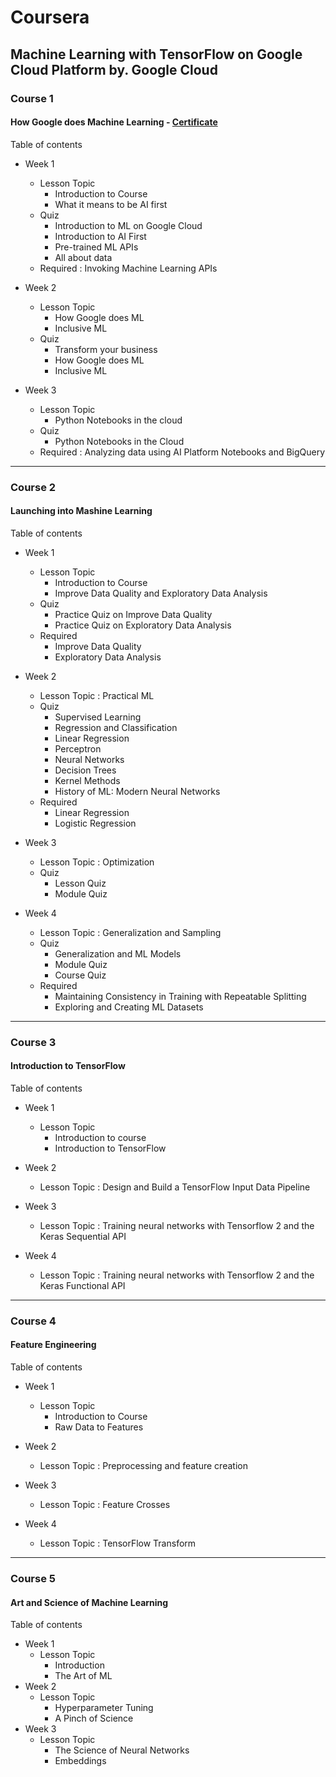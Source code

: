 # Coursera 
## Machine Learning with TensorFlow on Google Cloud Platform by. Google Cloud

### Course 1

#### How Google does Machine Learning - [Certificate](https://www.coursera.org/account/accomplishments/verify/BGXNE6FJZPUT)

Table of contents

- Week 1
   - Lesson Topic
      - Introduction to Course
      - What it means to be AI first
   - Quiz
      - Introduction to ML on Google Cloud
      - Introduction to AI First
      - Pre-trained ML APIs
      - All about data
   - Required : Invoking Machine Learning APIs

- Week 2
   - Lesson Topic
      - How Google does ML
      - Inclusive ML
   - Quiz
      - Transform your business
      - How Google does ML
      - Inclusive ML

- Week 3
   - Lesson Topic
      - Python Notebooks in the cloud
   - Quiz
      - Python Notebooks in the Cloud
   - Required : Analyzing data using AI Platform Notebooks and BigQuery
   
----

### Course 2

#### Launching into Mashine Learning

Table of contents

- Week 1
   - Lesson Topic 
      - Introduction to Course
      - Improve Data Quality and Exploratory Data Analysis
   - Quiz
      - Practice Quiz on Improve Data Quality
      - Practice Quiz on Exploratory Data Analysis
   - Required 
      - Improve Data Quality
      - Exploratory Data Analysis

- Week 2
   - Lesson Topic : Practical ML
   - Quiz
      - Supervised Learning
      - Regression and Classification
      - Linear Regression
      - Perceptron
      - Neural Networks
      - Decision Trees
      - Kernel Methods
      - History of ML: Modern Neural Networks
   - Required
      - Linear Regression
      - Logistic Regression

- Week 3
   - Lesson Topic : Optimization
   - Quiz
      - Lesson Quiz
      - Module Quiz

- Week 4
   - Lesson Topic : Generalization and Sampling
   - Quiz
      - Generalization and ML Models
      - Module Quiz
      - Course Quiz
   - Required 
      - Maintaining Consistency in Training with Repeatable Splitting
      - Exploring and Creating ML Datasets
----

### Course 3

#### Introduction to TensorFlow

Table of contents

- Week 1
   - Lesson Topic 
      - Introduction to course
      - Introduction to TensorFlow

- Week 2
   - Lesson Topic : Design and Build a TensorFlow Input Data Pipeline

- Week 3
   - Lesson Topic : Training neural networks with Tensorflow 2 and the Keras Sequential API

- Week 4
   - Lesson Topic : Training neural networks with Tensorflow 2 and the Keras Functional API

---

### Course 4

#### Feature Engineering

Table of contents

- Week 1
   - Lesson Topic 
      - Introduction to Course
      - Raw Data to Features

- Week 2
   - Lesson Topic : Preprocessing and feature creation
   
- Week 3
   - Lesson Topic : Feature Crosses

- Week 4
   - Lesson Topic : TensorFlow Transform

---

### Course 5

#### Art and Science of Machine Learning

Table of contents

- Week 1
   - Lesson Topic
      - Introduction
      - The Art of ML
- Week 2
   - Lesson Topic
      - Hyperparameter Tuning
      - A Pinch of Science
- Week 3
   - Lesson Topic 
      - The Science of Neural Networks
      - Embeddings